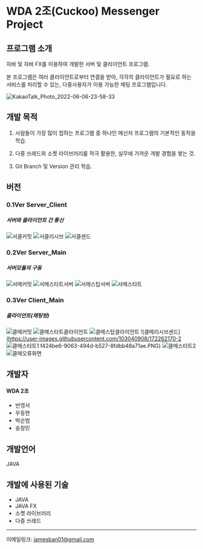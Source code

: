 # WDA 2조(Cuckoo) Messenger Project

## 프로그램 소개
자바 및 자바 FX를 이용하여 개발한 서버 및 클라이언트 프로그램.
  
본 프로그램은 여러 클라이언트로부터 연결을 받아, 각각의 클라이언트가 필요로 하는 서비스를 처리할 수 있는, 다중사용자가 이용 가능한 채팅 프로그램입니다.

![KakaoTalk_Photo_2022-06-06-23-58-33](https://user-images.githubusercontent.com/82657858/172187248-84ab6640-6173-472c-be51-e590edad5420.gif)


  
## 개발 목적
1. 사람들이 가장 많이 접하는 프로그램 중 하나인 메신저 프로그램의 기본적인 동작을 학습.
  
  
2. 다중 쓰레드와 소켓 라이브러리를 적극 활용한, 실무에 가까운 개발 경험을 쌓는 것.
  
3. Git Branch 및 Version 관리 학습.

## 버전

### 0.1Ver Server_Client
##### 서버와 클라이언트 간 통신
![서클커밋](https://user-images.githubusercontent.com/103040908/172261355-490f6634-43bf-429d-9cc9-57e2bf20bb62.PNG)
![서클리시브](https://user-images.githubusercontent.com/103040908/172261444-84979e59-579a-4d3f-9df5-b4c20673e997.PNG)
![서클센드](https://user-images.githubusercontent.com/103040908/172261451-01598ae3-da36-461a-b1c4-931922e5b9b8.PNG)

### 0.2Ver Server_Main
##### 서버모듈의 구동
![서메커밋](https://user-images.githubusercontent.com/103040908/172261931-02424668-0fdd-4229-afda-7725efb718ec.PNG)
![서메스타트서버](https://user-images.githubusercontent.com/103040908/172261933-7d6562d7-0b0d-4bf9-b8db-066556d117cc.PNG)
![서메스탑서버](https://user-images.githubusercontent.com/103040908/172261934-cc16b716-fb51-467d-965d-021d7613536f.PNG)
![서메스타트](https://user-images.githubusercontent.com/103040908/172261928-2269ea71-ea69-4482-8a53-7b9a6a0ead56.PNG)

### 0.3Ver Client_Main
##### 클라이언트(채팅방)
![클메커밋](https://user-images.githubusercontent.com/103040908/172262155-18ec8e98-2cc7-4907-a929-b5f12aa38a59.PNG)
![클메스타트클라이언트](https://user-images.githubusercontent.com/103040908/172262159-5a09de8a-dfe0-48f1-91c0-f10b9f76ae70.PNG)
![클메스탑클라이언트](https://user-images.githubusercontent.com/103040908/172262164-ab125df4-b791-4fd5-9330-be1fc04ea1f0.PNG)
![클메리시브센드](https://user-images.githubusercontent.com/103040908/172262170-2
![클메스타트1](https://user-images.githubusercontent.com/103040908/172262176-363f949e-e9bf-484c-8ed5-6c387e5cce82.PNG)
f424be6-9063-494d-b527-8fdbb48a71ae.PNG)
![클메스타트2](https://user-images.githubusercontent.com/103040908/172262179-519242c2-013a-4a65-85fc-104311d38e1d.PNG)
![클메오류화면](https://user-images.githubusercontent.com/103040908/172262210-aba01da8-cc9e-440b-83bc-d93c62d7e656.gif)

## 개발자
#### WDA 2조
+ 반영서
+ 우동현
+ 박순범
+ 송창민

## 개발언어
JAVA

## 개발에 사용된 기술
+ JAVA
+ JAVA FX
+ 소켓 라이브러리
+ 다중 쓰레드


-----------------------------------------------------
이메일링크: <jamesban01@gmail.com>